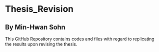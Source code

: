 # Thesis_Revision

## By Min-Hwan Sohn

This GitHub Repository contains codes and files with regard to replicating the results upon revising the thesis.